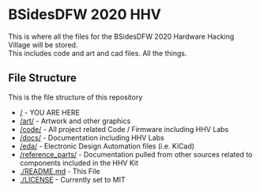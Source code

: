 # BSidesDFW 2020 HHV

This is where all the files for the BSidesDFW 2020 Hardware Hacking Village will be stored.  
This includes code and art and cad files.  All the things.

## File Structure

This is the file structure of this repository

* [/](/README.md) - YOU ARE HERE
* [/art/](./art/) - Artwork and other graphics
* [/code/](./code/) - All project related Code / Firmware including HHV Labs
* [/docs/](./docs/) - Documentation including HHV Labs
* [/eda/](./eda/) - Electronic Design Automation files (i.e. KiCad)
* [/reference_parts/](./reference_parts/) - Documentation pulled from other sources related to components included in the HHV Kit
* [./README.md](/README.md) - This File
* [./LICENSE](/LICENSE) - Currently set to MIT
